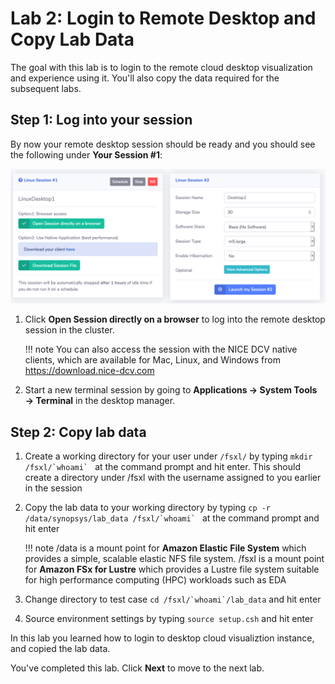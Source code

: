 # Lab 2: Login to Remote Desktop and Copy Lab Data

The goal with this lab is to login to the remote cloud desktop visualization and experience using it. You'll also copy the data required for the subsequent labs.

## Step 1: Log into your session

By now your remote desktop session should be ready and you should see the following under **Your Session #1**:

![](../imgs/access-3.png)

1. Click **Open Session directly on a browser** to log into the remote desktop session in the cluster.

    !!! note
        You can also access the session with the NICE DCV native clients, which are available for Mac, Linux, and Windows from https://download.nice-dcv.com

1. Start a new terminal session by going to **Applications → System Tools → Terminal** in the desktop manager.

## Step 2: Copy lab data 

1. Create a working directory for your user under `/fsxl/` by typing ``mkdir /fsxl/`whoami` `` at the command prompt and hit enter. This should create a directory under /fsxl with the username assigned to you earlier in the session

1. Copy the lab data to your working directory by typing ``cp -r /data/synopsys/lab_data /fsxl/`whoami` `` at the command prompt and hit enter

    !!! note
        /data is a mount point for **Amazon Elastic File System** which provides a simple, scalable elastic NFS file system. /fsxl is a mount point for **Amazon FSx for Lustre** which provides a Lustre file system suitable for high performance computing (HPC) workloads such as EDA

1. Change directory to test case ``cd /fsxl/`whoami`/lab_data`` and hit enter

1. Source environment settings by typing `source setup.csh` and hit enter 

In this lab you learned how to login to desktop cloud visualiztion instance, and copied the lab data.

You've completed this lab. Click **Next** to move to the next lab.
